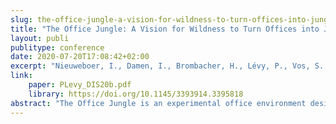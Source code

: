 ```yaml
---
slug: the-office-jungle-a-vision-for-wildness-to-turn-offices-into-jungles
title: "The Office Jungle: A Vision for Wildness to Turn Offices into Jungles"
layout: publi
publitype: conference
date: 2020-07-20T17:08:42+02:00
excerpt: "Nieuweboer, I., Damen, I., Brombacher, H., Lévy, P., Vos, S., & Lallemand, C. (2020). The Office Jungle: A Vision for Wildness to Turn Offices into Jungles. Companion Publication of the 2020 ACM Designing Interactive Systems Conference, 341–344. https://doi.org/10.1145/3393914.3395818"
link:
    paper: PLevy_DIS20b.pdf
    library: https://doi.org/10.1145/3393914.3395818
abstract: "The Office Jungle is an experimental office environment designed to make offices more “wild”. Through this demonstration and associated design vision, we make a first attempt to reflect on and to define what characterizes wildness and how it could empower people in more playful and active lifestyles, particularly in the workplace. In our understanding, wildness is not an exclusive property of nature, but rather a condition that can be designed for. How wildness can be designed is described here in a set of design principles called “Design for Wildness”, inspired by the work of Gibson. The Office Jungle, a large geodesic sphere of 2 meters in diameter, is part and parcel of these design principles and can be used as a tool to design other wild environments. Such environments could benefit people working in the office, many of whom have been suffering the consequences of a sedentary lifestyle."
---
```


